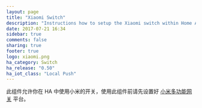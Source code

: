 ```yaml
---
layout: page
title: "Xiaomi Switch"
description: "Instructions how to setup the Xiaomi switch within Home Assistant."
date: 2017-07-21 16:34
sidebar: true
comments: false
sharing: true
footer: true
logo: xiaomi.png
ha_category: Switch
ha_release: "0.50"
ha_iot_class: "Local Push"
---
```


此组件允许你在 HA 中使用小米的开关，使用此组件前请先设置好 [小米多功能网关](/components/xiaomi/) 平台。



